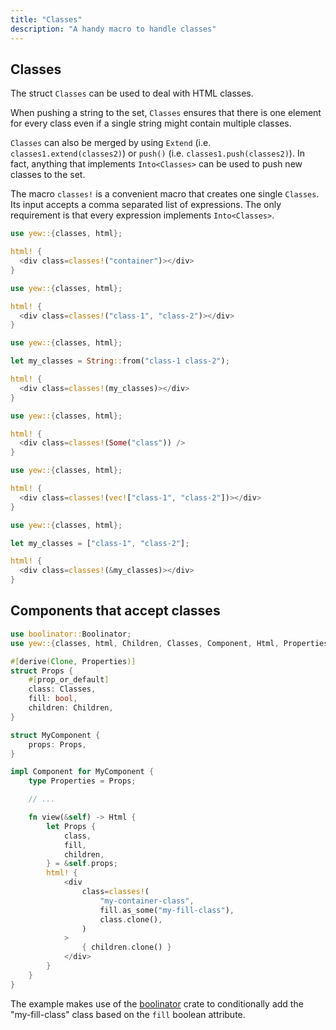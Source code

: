 ```yaml
---
title: "Classes"
description: "A handy macro to handle classes"
---
```


## Classes

The struct `Classes` can be used to deal with HTML classes.

When pushing a string to the set, `Classes` ensures that there is one element
for every class even if a single string might contain multiple classes.

`Classes` can also be merged by using `Extend` (i.e.
`classes1.extend(classes2)`) or `push()` (i.e. `classes1.push(classes2)`). In
fact, anything that implements `Into<Classes>` can be used to push new classes
to the set.

The macro `classes!` is a convenient macro that creates one single `Classes`.
Its input accepts a comma separated list of expressions. The only requirement
is that every expression implements `Into<Classes>`.

<!--DOCUSAURUS_CODE_TABS-->
<!--Literal-->

```rust
use yew::{classes, html};

html! {
  <div class=classes!("container")></div>
}
```

<!--Multiple-->

```rust
use yew::{classes, html};

html! {
  <div class=classes!("class-1", "class-2")></div>
}
```

<!--String-->

```rust
use yew::{classes, html};

let my_classes = String::from("class-1 class-2");

html! {
  <div class=classes!(my_classes)></div>
}
```

<!--Optional-->

```rust
use yew::{classes, html};

html! {
  <div class=classes!(Some("class")) />
}
```

<!--Vector-->

```rust
use yew::{classes, html};

html! {
  <div class=classes!(vec!["class-1", "class-2"])></div>
}
```

<!--Array-->

```rust
use yew::{classes, html};

let my_classes = ["class-1", "class-2"];

html! {
  <div class=classes!(&my_classes)></div>
}
```

<!--END_DOCUSAURUS_CODE_TABS-->

## Components that accept classes

```rust
use boolinator::Boolinator;
use yew::{classes, html, Children, Classes, Component, Html, Properties};

#[derive(Clone, Properties)]
struct Props {
    #[prop_or_default]
    class: Classes,
    fill: bool,
    children: Children,
}

struct MyComponent {
    props: Props,
}

impl Component for MyComponent {
    type Properties = Props;

    // ...

    fn view(&self) -> Html {
        let Props {
            class,
            fill,
            children,
        } = &self.props;
        html! {
            <div
                class=classes!(
                    "my-container-class",
                    fill.as_some("my-fill-class"),
                    class.clone(),
                )
            >
                { children.clone() }
            </div>
        }
    }
}
```

The example makes use of the [boolinator](https://crates.io/crates/boolinator)
crate to conditionally add the "my-fill-class" class based on the `fill`
boolean attribute.
